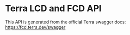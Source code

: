 # Terra LCD and FCD API

This API is generated from the official Terra swagger docs: https://fcd.terra.dev/swagger